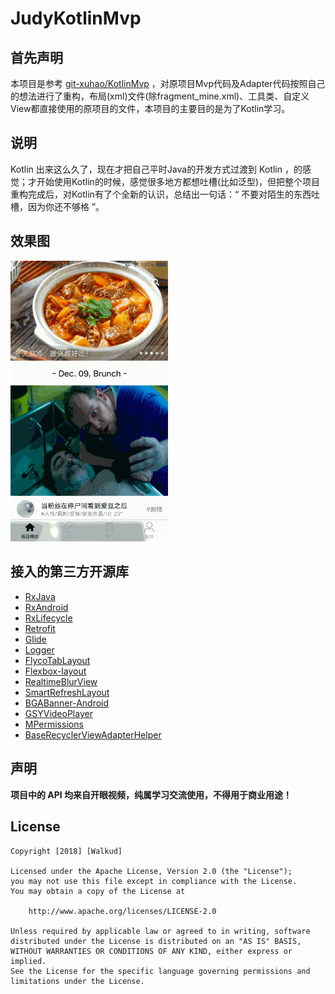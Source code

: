 # JudyKotlinMvp

## 首先声明

本项目是参考 [git-xuhao/KotlinMvp](https://github.com/git-xuhao/KotlinMvp) ，对原项目Mvp代码及Adapter代码按照自己的想法进行了重构，布局(xml)文件(除fragment_mine.xml)、工具类、自定义View都直接使用的原项目的文件，本项目的主要目的是为了Kotlin学习。

## 说明

Kotlin 出来这么久了，现在才把自己平时Java的开发方式过渡到 Kotlin ，的感觉；才开始使用Kotlin的时候，感觉很多地方都想吐槽(比如泛型)，但把整个项目重构完成后，对Kotlin有了个全新的认识，总结出一句话：“ 不要对陌生的东西吐槽，因为你还不够格 ”。

## 效果图

<img src="./material/JudyKotlinMvpGif.gif" width="50%">


## 接入的第三方开源库

 - [RxJava](https://github.com/ReactiveX/RxJava)
 - [RxAndroid](https://github.com/ReactiveX/RxAndroid)
 - [RxLifecycle](https://github.com/trello/RxLifecycle)
 - [Retrofit](https://github.com/square/retrofit)
 - [Glide](https://github.com/bumptech/glide)
 - [Logger](https://github.com/orhanobut/logger)
 - [FlycoTabLayout](https://github.com/H07000223/FlycoTabLayout)
 - [Flexbox-layout](https://github.com/google/flexbox-layout)
 - [RealtimeBlurView](https://github.com/mmin18/RealtimeBlurView)
 - [SmartRefreshLayout](https://github.com/scwang90/SmartRefreshLayout)
 - [BGABanner-Android](https://github.com/bingoogolapple/BGABanner-Android)
 - [GSYVideoPlayer](https://github.com/CarGuo/GSYVideoPlayer)
 - [MPermissions](https://github.com/hongyangAndroid/MPermissions)
 - [BaseRecyclerViewAdapterHelper](https://github.com/CymChad/BaseRecyclerViewAdapterHelper)

## 声明
**项目中的 API 均来自开眼视频，纯属学习交流使用，不得用于商业用途！**

## License

```
Copyright [2018] [Walkud]

Licensed under the Apache License, Version 2.0 (the "License");
you may not use this file except in compliance with the License.
You may obtain a copy of the License at

    http://www.apache.org/licenses/LICENSE-2.0

Unless required by applicable law or agreed to in writing, software
distributed under the License is distributed on an "AS IS" BASIS,
WITHOUT WARRANTIES OR CONDITIONS OF ANY KIND, either express or implied.
See the License for the specific language governing permissions and
limitations under the License.

```